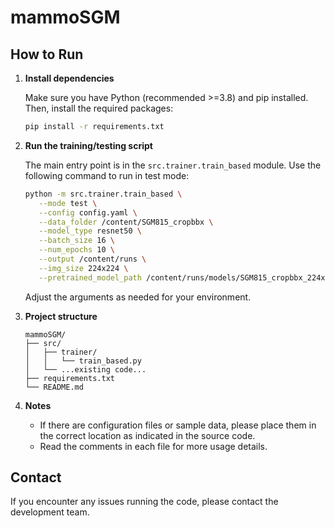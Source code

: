 # mammoSGM

## How to Run

1. **Install dependencies**

   Make sure you have Python (recommended >=3.8) and pip installed. Then, install the required packages:

   ```bash
   pip install -r requirements.txt
   ```

2. **Run the training/testing script**

   The main entry point is in the `src.trainer.train_based` module. Use the following command to run in test mode:

   ```bash
   python -m src.trainer.train_based \
      --mode test \
      --config config.yaml \
      --data_folder /content/SGM815_cropbbx \
      --model_type resnet50 \
      --batch_size 16 \
      --num_epochs 10 \
      --output /content/runs \
      --img_size 224x224 \
      --pretrained_model_path /content/runs/models/SGM815_cropbbx_224x224_based_resnet50_7255.pth
   ```

   Adjust the arguments as needed for your environment.

3. **Project structure**

   ```
   mammoSGM/
   ├── src/
   │   ├── trainer/
   │   │   └── train_based.py
   │   └── ...existing code...
   ├── requirements.txt
   └── README.md
   ```

4. **Notes**

   - If there are configuration files or sample data, please place them in the correct location as indicated in the source code.
   - Read the comments in each file for more usage details.

## Contact

If you encounter any issues running the code, please contact the development team.
